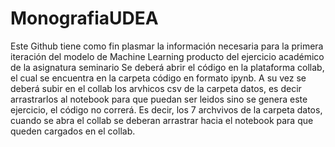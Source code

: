 # MonografiaUDEA
Este Github tiene como fin plasmar la información necesaria para la primera iteración del modelo de Machine Learning producto del ejercicio académico de la asignatura seminario 
Se deberá abrir el código en la plataforma collab, el cual se encuentra en la carpeta código en formato ipynb. A su vez se deberá subir en el collab los arvhicos csv de la carpeta datos, es decir arrastrarlos al notebook para que puedan ser leidos sino se genera este ejercicio, el código no correrá. Es decir, los 7 archvivos de la carpeta datos, cuando se abra el collab se deberan arrastrar hacia el notebook para que queden cargados en el collab. 




